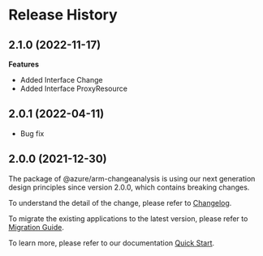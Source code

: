 # Release History
    
## 2.1.0 (2022-11-17)
    
**Features**

  - Added Interface Change
  - Added Interface ProxyResource
    
## 2.0.1 (2022-04-11)

  - Bug fix

## 2.0.0 (2021-12-30)

The package of @azure/arm-changeanalysis is using our next generation design principles since version 2.0.0, which contains breaking changes.

To understand the detail of the change, please refer to [Changelog](https://aka.ms/js-track2-changelog).

To migrate the existing applications to the latest version, please refer to [Migration Guide](https://aka.ms/js-track2-migration-guide).

To learn more, please refer to our documentation [Quick Start](https://aka.ms/js-track2-quickstart).
